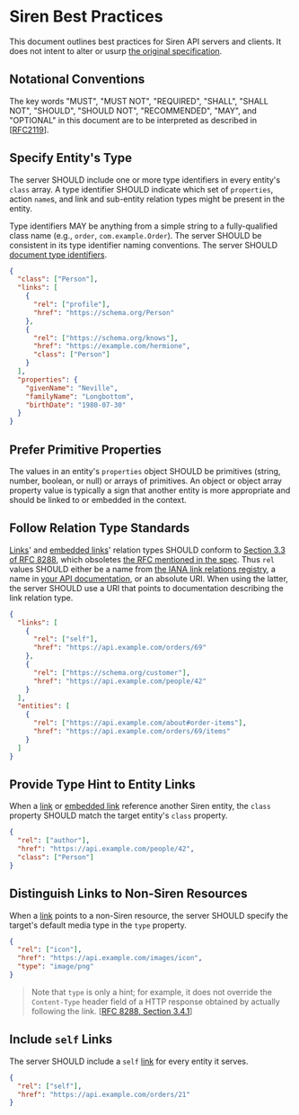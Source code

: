 # Siren Best Practices

This document outlines best practices for Siren API servers and clients. It does not intent to alter or usurp [the original specification](https://github.com/kevinswiber/siren).

## Notational Conventions

The key words "MUST", "MUST NOT", "REQUIRED", "SHALL", "SHALL NOT", "SHOULD", "SHOULD NOT", "RECOMMENDED", "MAY", and "OPTIONAL" in this document are to be interpreted as described in [[RFC2119](https://datatracker.ietf.org/doc/html/rfc2119)].

[link]: https://github.com/kevinswiber/siren#links-1
[embedded-link]: https://github.com/kevinswiber/siren#embedded-link

## Specify Entity's Type

The server SHOULD include one or more type identifiers in every entity's `class` array. A type identifier SHOULD indicate which set of `properties`, action `name`s, and link and sub-entity relation types might be present in the entity.

Type identifiers MAY be anything from a simple string to a fully-qualified class name (e.g., `order`, `com.example.Order`). The server SHOULD be consistent in its type identifier naming conventions. The server SHOULD [document type identifiers](#appendix-a-document-your-api).

```json
{
  "class": ["Person"],
  "links": [
    {
      "rel": ["profile"],
      "href": "https://schema.org/Person"
    },
    {
      "rel": ["https://schema.org/knows"],
      "href": "https://example.com/hermione",
      "class": ["Person"]
    }
  ],
  "properties": {
    "givenName": "Neville",
    "familyName": "Longbottom",
    "birthDate": "1980-07-30"
  }
}
```

## Prefer Primitive Properties

The values in an entity's `properties` object SHOULD be primitives (string, number, boolean, or null) or arrays of primitives. An object or object array property value is typically a sign that another entity is more appropriate and should be linked to or embedded in the context.

## Follow Relation Type Standards

[Links][link]' and [embedded links][embedded-link]' relation types SHOULD conform to [Section 3.3 of RFC 8288](https://www.rfc-editor.org/rfc/rfc8288#section-3.3), which obsoletes [the RFC mentioned in the spec](https://www.rfc-editor.org/rfc/rfc5988). Thus `rel` values SHOULD either be a name from [the IANA link relations registry](https://www.iana.org/assignments/link-relations/link-relations.xhtml), a name in [your API documentation](#appendix-a-document-your-api), or an absolute URI. When using the latter, the server SHOULD use a URI that points to documentation describing the link relation type.

```json
{
  "links": [
    {
      "rel": ["self"],
      "href": "https://api.example.com/orders/69"
    },
    {
      "rel": ["https://schema.org/customer"],
      "href": "https://api.example.com/people/42"
    }
  ],
  "entities": [
    {
      "rel": ["https://api.example.com/about#order-items"],
      "href": "https://api.example.com/orders/69/items"
    }
  ]
}
```

## Provide Type Hint to Entity Links

When a [link][link] or [embedded link][embedded-link] reference another Siren entity, the `class` property SHOULD match the target entity's `class` property.

```json
{
  "rel": ["author"],
  "href": "https://api.example.com/people/42",
  "class": ["Person"]
}
```

## Distinguish Links to Non-Siren Resources

When a [link][link] points to a non-Siren resource, the server SHOULD specify the target's default media type in the `type` property.

```json
{
  "rel": ["icon"],
  "href": "https://api.example.com/images/icon",
  "type": "image/png"
}
```

> Note that `type` is only a hint; for example, it does not override the `Content-Type` header field of a HTTP response obtained by actually following the link. [[RFC 8288, Section 3.4.1](https://www.rfc-editor.org/rfc/rfc8288#section-3.4.1)]

## Include `self` Links

The server SHOULD include a `self` [link][link] for every entity it serves.

```json
{
  "rel": ["self"],
  "href": "https://api.example.com/orders/21"
}
```

